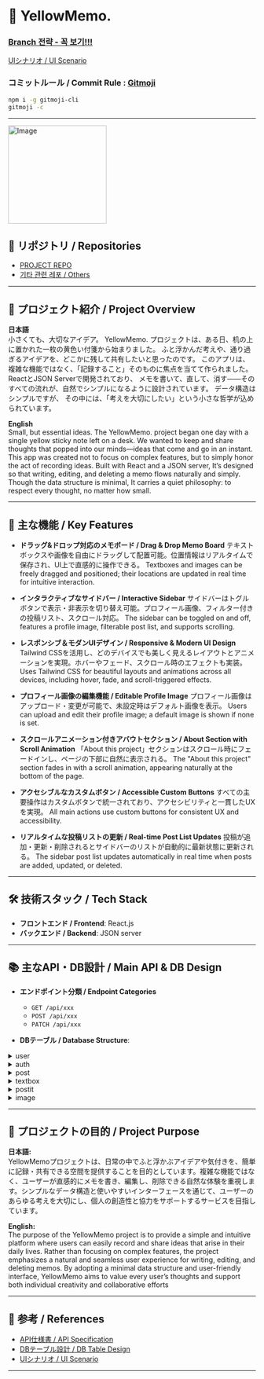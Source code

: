 # 📝 YellowMemo.
### [Branch 전략 - 꼭 보기!!!](https://github.com/girlznight/Project-GirzDay-react-repo/blob/main/README.md)

[UIシナリオ / UI Scenario](https://www.figma.com/design/bHP3cXgSJ24emyrV1yNXRT/Untitled?node-id=0-1&t=94VpRgeA6CHY3eCb-1)

### コミットルール / Commit Rule : [Gitmoji](https://gitmoji.dev/)

```bash
npm i -g gitmoji-cli     
gitmoji -c
```

---

<img alt="Image" src="https://github.com/user-attachments/assets/d91eb918-1423-4869-a666-5c2476aa4e3e" width="200" height="200"/>

  
## 🔗 リポジトリ / Repositories

- [PROJECT REPO](https://github.com/girlznight/Project-GirzDay-react-repo)
- [기타 관련 레포 / Others](#)

---

## 📖 プロジェクト紹介 / Project Overview

**日本語**  
小さくても、大切なアイデア。
YellowMemo. プロジェクトは、ある日、机の上に置かれた一枚の黄色い付箋から始まりました。
ふと浮かんだ考えや、通り過ぎるアイデアを、どこかに残して共有したいと思ったのです。
このアプリは、複雑な機能ではなく、「記録すること」そのものに焦点を当てて作られました。
ReactとJSON Serverで開発されており、
メモを書いて、直して、消す——そのすべての流れが、自然でシンプルになるように設計されています。
データ構造はシンプルですが、
その中には、「考えを大切にしたい」という小さな哲学が込められています。

**English**  
Small, but essential ideas.
The YellowMemo. project began one day with a single yellow sticky note left on a desk.
We wanted to keep and share thoughts that popped into our minds—ideas that come and go in an instant.
This app was created not to focus on complex features, but to simply honor the act of recording ideas.
Built with React and a JSON server,
It’s designed so that writing, editing, and deleting a memo flows naturally and simply.
Though the data structure is minimal,
It carries a quiet philosophy: to respect every thought, no matter how small.

---

## 🌟 主な機能 / Key Features
- **ドラッグ&ドロップ対応のメモボード / Drag & Drop Memo Board**
テキストボックスや画像を自由にドラッグして配置可能。位置情報はリアルタイムで保存され、UI上で直感的に操作できる。
Textboxes and images can be freely dragged and positioned; their locations are updated in real time for intuitive interaction.

- **インタラクティブなサイドバー / Interactive Sidebar**
サイドバーはトグルボタンで表示・非表示を切り替え可能。プロフィール画像、フィルター付きの投稿リスト、スクロール対応。
The sidebar can be toggled on and off, features a profile image, filterable post list, and supports scrolling.

- **レスポンシブ＆モダンUIデザイン / Responsive & Modern UI Design**
Tailwind CSSを活用し、どのデバイスでも美しく見えるレイアウトとアニメーションを実現。ホバーやフェード、スクロール時のエフェクトも実装。
Uses Tailwind CSS for beautiful layouts and animations across all devices, including hover, fade, and scroll-triggered effects.

- **プロフィール画像の編集機能 / Editable Profile Image**
プロフィール画像はアップロード・変更が可能で、未設定時はデフォルト画像を表示。
Users can upload and edit their profile image; a default image is shown if none is set.

- **スクロールアニメーション付きアバウトセクション / About Section with Scroll Animation**
「About this project」セクションはスクロール時にフェードインし、ページの下部に自然に表示される。
The "About this project" section fades in with a scroll animation, appearing naturally at the bottom of the page.

- **アクセシブルなカスタムボタン / Accessible Custom Buttons**
すべての主要操作はカスタムボタンで統一されており、アクセシビリティと一貫したUXを実現。
All main actions use custom buttons for consistent UX and accessibility.

- **リアルタイムな投稿リストの更新 / Real-time Post List Updates**
投稿が追加・更新・削除されるとサイドバーのリストが自動的に最新状態に更新される。
The sidebar post list updates automatically in real time when posts are added, updated, or deleted.

---

## 🛠 技術スタック / Tech Stack

- **フロントエンド / Frontend**: React.js 
- **バックエンド / Backend**: JSON server

---

## 📚 主なAPI・DB設計 / Main API & DB Design

- **エンドポイント分類 / Endpoint Categories**  
  - `GET /api/xxx`  
  - `POST /api/xxx`  
  - `PATCH /api/xxx`
  
- **DBテーブル / Database Structure**:  
<details>
<summary>user</summary>

| Field     | Type   | Description                   |
|-----------|--------|-------------------------------|
| id        | number | Unique user ID                |
| loginId   | string | Login ID                      |
| profile   | string | Profile image (Base64 format) |

</details>

<details>
<summary>auth</summary>

| Field     | Type   | Description                       |
|-----------|--------|-----------------------------------|
| id        | number | Unique auth ID                    |
| password  | string | Password                          |
| userId    | number | Linked user ID (foreign key)      |

</details>

<details>
<summary>post</summary>

| Field     | Type   | Description                       |
|-----------|--------|-----------------------------------|
| id        | number | Unique post ID                    |
| userId    | number | Author's user ID (foreign key)    |

</details>

<details>
<summary>textbox</summary>

| Field     | Type   | Description                       |
|-----------|--------|-----------------------------------|
| id        | number | Unique textbox ID                 |
| x         | number | X position                        |
| y         | number | Y position                        |
| postId    | number | Parent post ID (foreign key)      |
| content   | string | Text content                      |

</details>

<details>
<summary>postit</summary>

| Field     | Type   | Description                       |
|-----------|--------|-----------------------------------|
| id        | number | Unique post-it ID                 |
| x         | number | X position                        |
| y         | number | Y position                        |
| z         | number | Z-index (stacking order)          |
| postId    | number | Parent post ID (foreign key)      |
| content   | string | Memo content                      |
| userId    | number | Author's user ID (foreign key)    |

</details>

<details>
<summary>image</summary>

| Field     | Type   | Description                       |
|-----------|--------|-----------------------------------|
| id        | number | Unique image ID                   |
| x         | number | X position                        |
| y         | number | Y position                        |
| z         | number | Z-index (stacking order)          |
| postId    | number | Parent post ID (foreign key)      |
| src       | string | Image source (Base64 format)      |
| userId    | number | Uploader's user ID (foreign key)  |

</details>

---

## 🎯 プロジェクトの目的 / Project Purpose

**日本語:**  
YellowMemoプロジェクトは、日常の中でふと浮かぶアイデアや気付きを、簡単に記録・共有できる空間を提供することを目的としています。複雑な機能ではなく、ユーザーが直感的にメモを書き、編集し、削除できる自然な体験を重視します。シンプルなデータ構造と使いやすいインターフェースを通じて、ユーザーのあらゆる考えを大切にし、個人の創造性と協力をサポートするサービスを目指しています。

**English:**  
The purpose of the YellowMemo project is to provide a simple and intuitive platform where users can easily record and share ideas that arise in their daily lives. Rather than focusing on complex features, the project emphasizes a natural and seamless user experience for writing, editing, and deleting memos. By adopting a minimal data structure and user-friendly interface, YellowMemo aims to value every user’s thoughts and support both individual creativity and collaborative efforts

---

## 📎 参考 / References

- [API仕様書 / API Specification](https://www.notion.so/207052ad29dc8064b4b6c6c46db69f2d?source=copy_link)
- [DBテーブル設計 / DB Table Design](https://www.notion.so/DB-207052ad29dc80b1b986f21b748014ad?source=copy_link)
- [UIシナリオ / UI Scenario](https://www.figma.com/design/bHP3cXgSJ24emyrV1yNXRT/Untitled?node-id=0-1&t=94VpRgeA6CHY3eCb-1)

---
